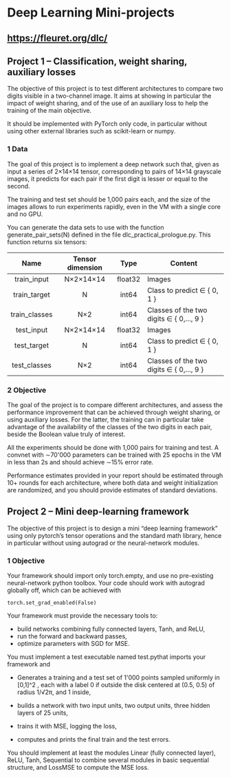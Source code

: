 # Deep Learning Mini-projects

## https://fleuret.org/dlc/

## Project 1 – Classification, weight sharing, auxiliary losses

The objective of this project is to test different architectures to compare two digits visible in a
two-channel image. It aims at showing in particular the impact of weight sharing, and of the use of an
auxiliary loss to help the training of the main objective.

It should be implemented with PyTorch only code, in particular without using other external libraries
such as scikit-learn or numpy.

### 1 Data

The goal of this project is to implement a deep network such that, given as input a series of 2×14×14
tensor, corresponding to pairs of 14×14 grayscale images, it predicts for each pair if the first digit is
lesser or equal to the second.


The training and test set should be 1,000 pairs each, and the size of the images allows to run
experiments rapidly, even in the VM with a single core and no GPU.

You can generate the data sets to use with the function generate_pair_sets(N) defined in the file
dlc_practical_prologue.py. This function returns six tensors:


| Name | Tensor dimension | Type | Content |
| :---: | :---: | :---: | --- |
| train_input | N×2×14×14 | float32 | Images |
| train_target | N | int64 | Class to predict ∈ { 0, 1 } |
| train_classes | N×2 | int64 | Classes of the two digits ∈ { 0,..., 9 } |
| test_input | N×2×14×14 | float32 | Images |
| test_target | N  | int64 | Class to predict ∈ { 0, 1 } |
| test_classes | N×2 | int64 | Classes of the two digits ∈ { 0,..., 9 } |

### 2 Objective

The goal of the project is to compare different architectures, and assess the performance improvement
that can be achieved through weight sharing, or using auxiliary losses. For the latter, the training can
in particular take advantage of the availability of the classes of the two digits in each pair, beside the
Boolean value truly of interest.

All the experiments should be done with 1,000 pairs for training and test. A convnet with ∼70'000
parameters can be trained with 25 epochs in the VM in less than 2s and should achieve ∼15% error
rate.

Performance estimates provided in your report should be estimated through 10+ rounds for each
architecture, where both data and weight initialization are randomized, and you should provide estimates
of standard deviations.

## Project 2 – Mini deep-learning framework

The objective of this project is to design a mini “deep learning framework” using only pytorch’s
tensor operations and the standard math library, hence in particular without using autograd or the
neural-network modules.

### 1 Objective

Your framework should import only torch.empty, and use no pre-existing neural-network python
toolbox. Your code should work with autograd globally off, which can be achieved with

```
torch.set_grad_enabled(False)
```
Your framework must provide the necessary tools to:

- build networks combining fully connected layers, Tanh, and ReLU,
- run the forward and backward passes,
- optimize parameters with SGD for MSE.

You must implement a test executable named test.pythat imports your framework and

- Generates a training and a test set of 1'000 points sampled uniformly in [0,1]^2 , each with a
    label 0 if outside the disk centered at (0.5, 0.5) of radius 1/√2π, and 1 inside,

- builds a network with two input units, two output units, three hidden layers of 25 units,
- trains it with MSE, logging the loss,
- computes and prints the final train and the test errors.

You should implement at least the modules Linear (fully connected layer), ReLU, Tanh, Sequential
to combine several modules in basic sequential structure, and LossMSE to compute the MSE loss.


